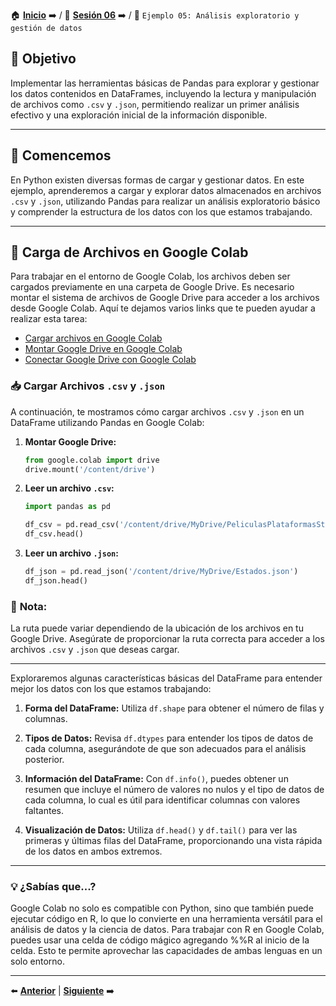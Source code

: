 🏠 [**Inicio**](../../Readme.md) ➡️ / 📖 [**Sesión 06**](../Readme.md) ➡️ / 📝 `Ejemplo 05: Análisis exploratorio y gestión de datos`

## 🎯 Objetivo

Implementar las herramientas básicas de Pandas para explorar y gestionar los datos contenidos en DataFrames, incluyendo la lectura y manipulación de archivos como `.csv` y `.json`, permitiendo realizar un primer análisis efectivo y una exploración inicial de la información disponible.

---

## 🚀 Comencemos

En Python existen diversas formas de cargar y gestionar datos. En este ejemplo, aprenderemos a cargar y explorar datos almacenados en archivos `.csv` y `.json`, utilizando Pandas para realizar un análisis exploratorio básico y comprender la estructura de los datos con los que estamos trabajando.

---

## 📂 Carga de Archivos en Google Colab

Para trabajar en el entorno de Google Colab, los archivos deben ser cargados previamente en una carpeta de Google Drive. Es necesario montar el sistema de archivos de Google Drive para acceder a los archivos desde Google Colab. Aquí te dejamos varios links que te pueden ayudar a realizar esta tarea:

- [Cargar archivos en Google Colab](https://colab.research.google.com/notebooks/io.ipynb)
- [Montar Google Drive en Google Colab](https://colab.research.google.com/notebooks/io.ipynb#scrollTo=7taylj9w6kU9)
- [Conectar Google Drive con Google Colab](https://colab.research.google.com/notebooks/io.ipynb#scrollTo=7taylj9w6kU9)

### 📥 Cargar Archivos `.csv` y `.json`

A continuación, te mostramos cómo cargar archivos `.csv` y `.json` en un DataFrame utilizando Pandas en Google Colab:

1. **Montar Google Drive:**
   ```python
   from google.colab import drive
   drive.mount('/content/drive')
   ```

2. **Leer un archivo `.csv`:**
   ```python
   import pandas as pd

   df_csv = pd.read_csv('/content/drive/MyDrive/PeliculasPlataformasStreaming.csv')
   df_csv.head()
   ```

3. **Leer un archivo `.json`:**
   ```python
   df_json = pd.read_json('/content/drive/MyDrive/Estados.json')
   df_json.head()
   ```

<!-- Nota -->
### 📌 **Nota**:
La ruta puede variar dependiendo de la ubicación de los archivos en tu Google Drive. Asegúrate de proporcionar la ruta correcta para acceder a los archivos `.csv` y `.json` que deseas cargar.

---

Exploraremos algunas características básicas del DataFrame para entender mejor los datos con los que estamos trabajando:

1. **Forma del DataFrame:**
   Utiliza `df.shape` para obtener el número de filas y columnas.

2. **Tipos de Datos:**
   Revisa `df.dtypes` para entender los tipos de datos de cada columna, asegurándote de que son adecuados para el análisis posterior.

3. **Información del DataFrame:**
   Con `df.info()`, puedes obtener un resumen que incluye el número de valores no nulos y el tipo de datos de cada columna, lo cual es útil para identificar columnas con valores faltantes.

4. **Visualización de Datos:**
   Utiliza `df.head()` y `df.tail()` para ver las primeras y últimas filas del DataFrame, proporcionando una vista rápida de los datos en ambos extremos.

---

### 💡 **¿Sabías que...?**

Google Colab no solo es compatible con Python, sino que también puede ejecutar código en R, lo que lo convierte en una herramienta versátil para el análisis de datos y la ciencia de datos. Para trabajar con R en Google Colab, puedes usar una celda de código mágico agregando %%R al inicio de la celda. Esto te permite aprovechar las capacidades de ambas lenguas en un solo entorno.

---

⬅️ [**Anterior**](../Readme.md) | [**Siguiente**](../../Sesion-07/Readme.md) ➡️